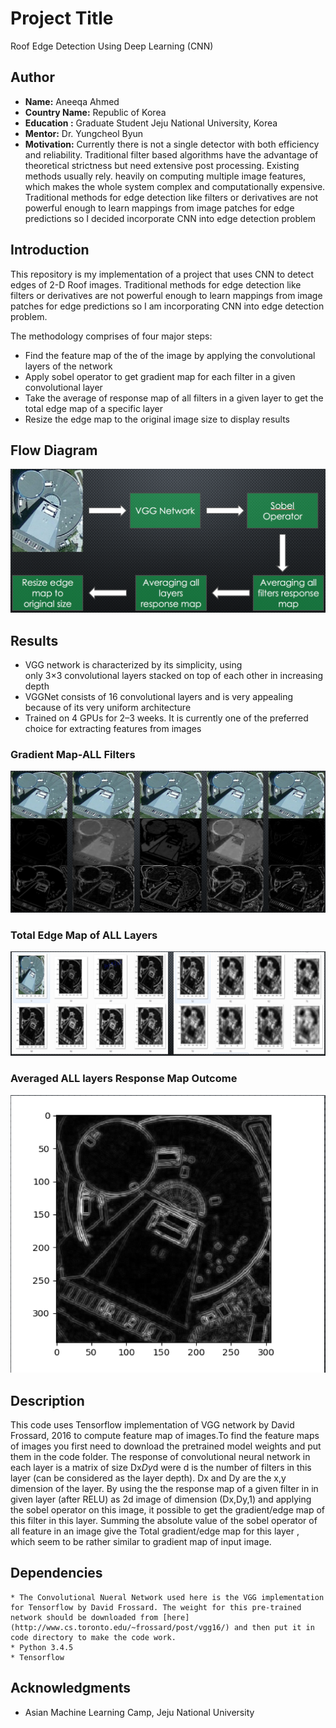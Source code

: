 # Project Title
Roof Edge Detection Using Deep Learning (CNN)

## Author
* **Name:** Aneeqa Ahmed
* **Country Name:** Republic of Korea
* **Education :** Graduate Student Jeju National University, Korea
* **Mentor:** Dr. Yungcheol Byun
* **Motivation:** Currently there is not a single detector with both efficiency and reliability. Traditional filter based algorithms have the advantage of theoretical strictness but need extensive post processing. Existing methods usually rely. heavily on computing multiple image features, which makes the whole system complex and computationally expensive. Traditional methods for edge detection like filters or derivatives are not powerful enough to learn mappings from image patches for edge predictions so I decided incorporate CNN into edge detection problem

## Introduction

This repository is my implementation of a project that uses CNN to detect edges of 2-D Roof images.
Traditional methods for edge detection like filters or derivatives are not powerful enough to learn mappings from image patches for edge predictions so I am incorporating CNN into edge detection problem.

The methodology comprises of four major steps:
* Find the feature map of the of the image by applying the convolutional layers of the network 
* Apply sobel operator to  get gradient map for each filter in a given convolutional layer
* Take the average of response map of all filters in a given layer to get the total edge map of a specific layer
* Resize the edge map to the original image size to display results

## Flow Diagram

![ALT text](/FlowDiagram.png "Flow Diagram") 


## Results
* VGG network is characterized by its simplicity, using only 3×3 convolutional layers stacked on top of each other in increasing depth
* VGGNet consists of 16 convolutional layers and is very appealing because of its very uniform architecture
* Trained on 4 GPUs for 2–3 weeks. It is currently one of the preferred choice for extracting features from images

### Gradient Map-ALL Filters
![ALT text](/Gradient-Map-ALL-Filters.png "Gradient Map-ALL Filters")

### Total Edge Map of ALL Layers
![ALT text](/Total-Edge-Map-of-all-layers.png "Total Edge Map of all layers")

### Averaged ALL layers Response Map Outcome
![ALT text](/Averaged-all-layers-response-map-outcome.png "Averaged all layers response map outcome")

## Description

This code uses Tensorflow implementation of VGG network by David Frossard, 2016 to compute feature map of images.To find the feature maps of images you first need to download the pretrained model weights and put them in the code folder. The response of convolutional neural network in each layer is a matrix of size Dx*Dy*d were d is the number of filters in this layer (can be considered as the layer depth). Dx and Dy are the x,y dimension of the layer. By using the the response map of a given filter in in given layer (after RELU) as 2d image of dimension (Dx,Dy,1) and applying the sobel operator on this image, it possible to get the gradient/edge map of this filter in this layer. Summing the absolute value of the sobel operator of all feature in an image give the Total gradient/edge map for this layer , which seem to be rather similar to gradient map of input image.

## Dependencies 
```
* The Convolutional Nueral Network used here is the VGG implementation for Tensorflow by David Frossard. The weight for this pre-trained network should be downloaded from [here](http://www.cs.toronto.edu/~frossard/post/vgg16/) and then put it in code directory to make the code work.
* Python 3.4.5 
* Tensorflow
```


## Acknowledgments

* Asian Machine Learning Camp, Jeju National University

